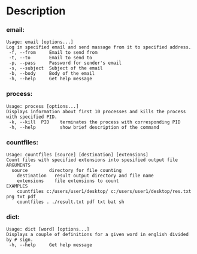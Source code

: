 # Description
### email:
    Usage: email [options...]
    Log in specified email and send massage from it to specified address.
     -f, --from   	Email to send from
     -t, --to       Email to send to
     -p, --pass 	Password for sender's email
     -s, --subject  Subject of the email
     -b, --body  	Body of the email
     -h, --help   	Get help message

### process:
    Usage: process [options...]
    Displays information about first 10 processes and kills the process with specified PID.
     -k, --kill  PID 	terminates the process with corresponding PID
     -h, --help 		show brief description of the command

### countfiles:
    Usage: countfiles [source] [destination] [extensions]
    Count files with specified extensions into spesified output file
    ARGUMENTS
      source        directory for file counting
     	destination   result output directory and file name
     	extensions    file extensions to count
    EXAMPLES
     	countfiles c:/users/user1/desktop/ c:/users/user1/desktop/res.txt png txt pdf
     	countfiles . ./result.txt pdf txt bat sh

### dict:
    Usage: dict [word] [options...]
    Displays a couple of definitions for a given word in english divided by # sign.
     -h, --help 	Get help message
